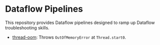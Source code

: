 # Dataflow Pipelines

This repository provides Dataflow pipelines designed to ramp up Dataflow troubleshooting skills.

* [thread-oom](/thread-oom): Throws `OutOfMemoryError` at `Thread.start0`.
